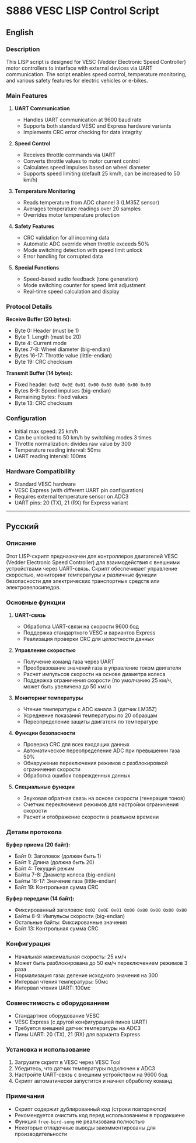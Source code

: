 # S886 VESC LISP Control Script

## English

### Description
This LISP script is designed for VESC (Vedder Electronic Speed Controller) motor controllers to interface with external devices via UART communication. The script enables speed control, temperature monitoring, and various safety features for electric vehicles or e-bikes.

### Main Features

1. **UART Communication**
   - Handles UART communication at 9600 baud rate
   - Supports both standard VESC and Express hardware variants
   - Implements CRC error checking for data integrity

2. **Speed Control**
   - Receives throttle commands via UART
   - Converts throttle values to motor current control
   - Calculates speed impulses based on wheel diameter
   - Supports speed limiting (default 25 km/h, can be increased to 50 km/h)

3. **Temperature Monitoring**
   - Reads temperature from ADC channel 3 (LM35Z sensor)
   - Averages temperature readings over 20 samples
   - Overrides motor temperature protection

4. **Safety Features**
   - CRC validation for all incoming data
   - Automatic ADC override when throttle exceeds 50%
   - Mode switching detection with speed limit unlock
   - Error handling for corrupted data

5. **Special Functions**
   - Speed-based audio feedback (tone generation)
   - Mode switching counter for speed limit adjustment
   - Real-time speed calculation and display

### Protocol Details

**Receive Buffer (20 bytes):**
- Byte 0: Header (must be 1)
- Byte 1: Length (must be 20)
- Byte 4: Current mode
- Bytes 7-8: Wheel diameter (big-endian)
- Bytes 16-17: Throttle value (little-endian)
- Byte 19: CRC checksum

**Transmit Buffer (14 bytes):**
- Fixed header: `0x02 0x0E 0x01 0x00 0x80 0x00 0x00 0x00`
- Bytes 8-9: Speed impulses (big-endian)
- Remaining bytes: Fixed values
- Byte 13: CRC checksum

### Configuration
- Initial max speed: 25 km/h
- Can be unlocked to 50 km/h by switching modes 3 times
- Throttle normalization: divides raw value by 300
- Temperature reading interval: 50ms
- UART reading interval: 100ms

### Hardware Compatibility
- Standard VESC hardware
- VESC Express (with different UART pin configuration)
- Requires external temperature sensor on ADC3
- UART pins: 20 (TX), 21 (RX) for Express variant

---

## Русский

### Описание
Этот LISP-скрипт предназначен для контроллеров двигателей VESC (Vedder Electronic Speed Controller) для взаимодействия с внешними устройствами через UART-связь. Скрипт обеспечивает управление скоростью, мониторинг температуры и различные функции безопасности для электрических транспортных средств или электровелосипедов.

### Основные функции

1. **UART-связь**
   - Обработка UART-связи на скорости 9600 бод
   - Поддержка стандартного VESC и вариантов Express
   - Реализация проверки CRC для целостности данных

2. **Управление скоростью**
   - Получение команд газа через UART
   - Преобразование значений газа в управление током двигателя
   - Расчет импульсов скорости на основе диаметра колеса
   - Поддержка ограничения скорости (по умолчанию 25 км/ч, может быть увеличена до 50 км/ч)

3. **Мониторинг температуры**
   - Чтение температуры с ADC канала 3 (датчик LM35Z)
   - Усреднение показаний температуры по 20 образцам
   - Переопределение защиты двигателя по температуре

4. **Функции безопасности**
   - Проверка CRC для всех входящих данных
   - Автоматическое переопределение ADC при превышении газа 50%
   - Обнаружение переключения режимов с разблокировкой ограничения скорости
   - Обработка ошибок поврежденных данных

5. **Специальные функции**
   - Звуковая обратная связь на основе скорости (генерация тонов)
   - Счетчик переключения режимов для настройки ограничения скорости
   - Расчет и отображение скорости в реальном времени

### Детали протокола

**Буфер приема (20 байт):**
- Байт 0: Заголовок (должен быть 1)
- Байт 1: Длина (должна быть 20)
- Байт 4: Текущий режим
- Байты 7-8: Диаметр колеса (big-endian)
- Байты 16-17: Значение газа (little-endian)
- Байт 19: Контрольная сумма CRC

**Буфер передачи (14 байт):**
- Фиксированный заголовок: `0x02 0x0E 0x01 0x00 0x80 0x00 0x00 0x00`
- Байты 8-9: Импульсы скорости (big-endian)
- Остальные байты: Фиксированные значения
- Байт 13: Контрольная сумма CRC

### Конфигурация
- Начальная максимальная скорость: 25 км/ч
- Может быть разблокирована до 50 км/ч переключением режимов 3 раза
- Нормализация газа: деление исходного значения на 300
- Интервал чтения температуры: 50мс
- Интервал чтения UART: 100мс

### Совместимость с оборудованием
- Стандартное оборудование VESC
- VESC Express (с другой конфигурацией пинов UART)
- Требуется внешний датчик температуры на ADC3
- Пины UART: 20 (TX), 21 (RX) для варианта Express

### Установка и использование
1. Загрузите скрипт в VESC через VESC Tool
2. Убедитесь, что датчик температуры подключен к ADC3
3. Настройте UART-связь с внешним устройством на 9600 бод
4. Скрипт автоматически запустится и начнет обработку команд

### Примечания
- Скрипт содержит дублированный код (строки повторяются)
- Рекомендуется очистить код перед использованием в продакшене
- Функция `free-bird-song` не реализована полностью
- Некоторые отладочные выводы закомментированы для производительности